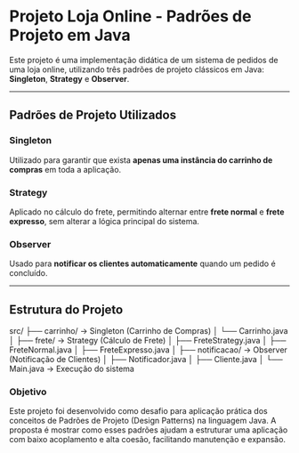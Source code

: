 # Projeto Loja Online - Padrões de Projeto em Java

Este projeto é uma implementação didática de um sistema de pedidos de uma loja online, utilizando três padrões de projeto clássicos em Java: **Singleton**, **Strategy** e **Observer**.

---

## Padrões de Projeto Utilizados

### Singleton
Utilizado para garantir que exista **apenas uma instância do carrinho de compras** em toda a aplicação.

### Strategy
Aplicado no cálculo do frete, permitindo alternar entre **frete normal** e **frete expresso**, sem alterar a lógica principal do sistema.

### Observer
Usado para **notificar os clientes automaticamente** quando um pedido é concluído.

---

## Estrutura do Projeto

src/
├── carrinho/ -> Singleton (Carrinho de Compras)
│ └── Carrinho.java
│
├── frete/ -> Strategy (Cálculo de Frete)
│ ├── FreteStrategy.java
│ ├── FreteNormal.java
│ ├── FreteExpresso.java
│
├── notificacao/ -> Observer (Notificação de Clientes)
│ ├── Notificador.java
│ ├── Cliente.java
│
└── Main.java -> Execução do sistema

### Objetivo
Este projeto foi desenvolvido como desafio para aplicação prática dos conceitos de Padrões de Projeto (Design Patterns) na linguagem Java. A proposta é mostrar como esses padrões ajudam a estruturar uma aplicação com baixo acoplamento e alta coesão, facilitando manutenção e expansão.
